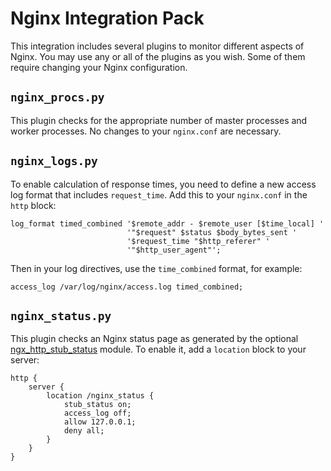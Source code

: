 Nginx Integration Pack
======================

This integration includes several plugins to monitor different aspects
of Nginx. You may use any or all of the plugins as you wish. Some of
them require changing your Nginx configuration.

## `nginx_procs.py`

This plugin checks for the appropriate number of master processes
and worker processes. No changes to your `nginx.conf` are necessary.

## `nginx_logs.py`

To enable calculation of response times, you need to define a new
access log format that includes `request_time`. Add this to your 
`nginx.conf` in the `http` block:

```
log_format timed_combined '$remote_addr - $remote_user [$time_local] '
                          '"$request" $status $body_bytes_sent '
                          '$request_time "$http_referer" '
                          '"$http_user_agent"';
```

Then in your log directives, use the `time_combined` format, for example:

```
access_log /var/log/nginx/access.log timed_combined;
```

## `nginx_status.py`

This plugin checks an Nginx status page as generated by the optional
[ngx_http_stub_status][stub] module. To enable it, add a `location`
block to your server:

```
http {
    server {
        location /nginx_status {
            stub_status on;
            access_log off;
            allow 127.0.0.1;
            deny all;
        }
    }
}
```

[stub]: http://nginx.org/en/docs/http/ngx_http_stub_status_module.html